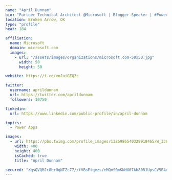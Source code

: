 ```yaml
---
name: "April Dunnam"
bio: "Partner Technical Architect @Microsoft | Blogger-Speaker | #PowerApps, #PowerAutomate, #Office365, #SharePoint | #WIT | #Karaoke Queen"
location: Broken Arrow, OK
type: "profile"
heat: 184

affiliation:
  name: Microsoft
  domain: microsoft.com
  images:
    - url: "/assets/images/organizations/microsoft.com-50x50.jpg"
      width: 50
      height: 50

website: https://t.co/enJuiGEQZc

twitter:
  username: aprildunnam
  url: https://twitter.com/aprildunnam
  followers: 10750

linkedin:
  url: https://www.linkedin.com/public-profile/in/april-dunnam

topics:
  - Power Apps

images:
  - url: https://pbs.twimg.com/profile_images/1326986540329918465/W_IJ6Ih2_400x400.jpg
    width: 400
    height: 400
    isCached: true
    title: "April Dunnam"

secured: "XqsQVQMJc8h+UqNTZc77//fVBsFtqezs/eMQnS0mKNHX07kb80R1UpsCV5E4xLh1vytJApCrlnzAHxLTmQM0CoyOjoZXXZ9LRvG/0mOSjcdDEXkFu5UNP2f5ELb4zNsRmxbbRWa25O/M0sZ1xIFA1RYPZqlWfMaYPvXBYGg7/DrV4khR/24IxfzcdV6dkJnbPzQds7kOIFkY8/jyHPOgd3sRxyIwuXW1uSFKRbeKo1CIxVsThwAf68TXSj7YZVA1mluiPs/wZXzHQannYHAZfUYajH9vccIDc2rI0xBU4bf1yce0Vm0hirc5fQC9j4++Bw1cq3vORO8z+kIJgKzv0mQQ831RChDNqCcVF9J1CcxGtQ5RMNrszXVnqs/3pwq3VDjsA4tPj4WaqY/xKZwuCVlXT66Ab7mEgcUW91Oypz4=;jgcXLa0oRriLEPIe9BFNVA=="
---
```


